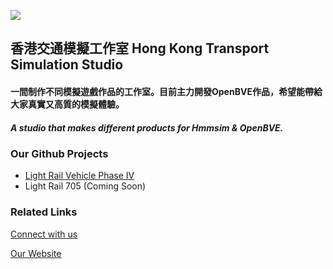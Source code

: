 ![](https://hktss.github.io/img/logo/tss.png) 
## 香港交通模擬工作室 Hong Kong Transport Simulation Studio

#### 一間制作不同模擬遊戲作品的工作室。目前主力開發OpenBVE作品，希望能帶給大家真實又高質的模擬體驗。
#####  A studio that makes different products for Hmmsim & OpenBVE.

### Our Github Projects
- [Light Rail Vehicle Phase IV](https://github.com/HKTSS/LRV-P4) 
-  Light Rail 705 (Coming Soon)
### Related Links
[Connect with us](https://hktss.soci.vip)

[Our Website](https://hktss.github.io)
